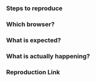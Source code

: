 <!--

Reporting a bug?
================

- Always search for your issue first. It may have already been answered, planned or fixed in some branch.
- Open one issue per subject. Cluttered issues will be closed.
- Make sure to only create issues for the newest version.
- Create a declarative title and describe clearly the steps necessary to reproduce the issue. If an issue labeled "need repro" receives no further input from the issue author for more than 3 days, it will be closed.
- If you want to show your code, please use [Codepen](http://codepen.io/pen/) or [JSFiddle](https://jsfiddle.net/). You can start with [this template](https://codepen.io/vue-material/pen/RxGmyb).
- In case you found a solution by yourself, it could be helpful to explain how you have fixed it.
- For bugs that involves build setups, you can create a reproduction repository with steps in the README.
- If your issue is resolved but still open, don’t hesitate to close it. 

Have a feature request?
=======================

- Remove the template from below and provide thoughtful commentary.
- Answer those questions:
  - What will it allow you to do that you can't do today?
  - How will it make current work-arounds straightforward?
  - What potential bugs and edge cases does it help to avoid?

Do not create new features based on a problem that will only solve edge cases for your project. Remember that Vue Material aims to be lightweight and clean. :)
-->

<!-- BUG REPORT TEMPLATE -->

### Steps to reproduce

<!-- I installed this, created that, running those... ? -->

### Which browser?

<!-- Which versions of Vue, Vue Material, OS, browsers are affected? -->

### What is expected?

<!-- What do you think that could be the correct behaviour? -->

### What is actually happening?

<!-- Is there anything else we should know? -->

### Reproduction Link

<!-- If you want to show your code please use Codepen or JSFiddle. -->
<!-- You could start with this template: http://codepen.io/vue-material/pen/WGavBE. -->
